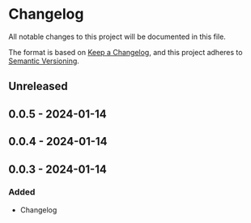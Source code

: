 # Changelog
All notable changes to this project will be documented in this file.

The format is based on [Keep a Changelog](https://keepachangelog.com/en/1.0.0/),
and this project adheres to [Semantic Versioning](https://semver.org/spec/v2.0.0.html).

## Unreleased

## 0.0.5 - 2024-01-14

## 0.0.4 - 2024-01-14

## 0.0.3 - 2024-01-14
### Added
- Changelog
